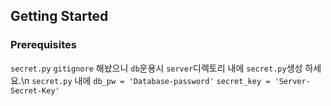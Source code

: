 ## Getting Started

### Prerequisites
`secret.py` `gitignore` 해놨으니 `db`운용시 `server`디렉토리 내에 `secret.py`생성 하세요.\n
`secret.py` 내에 `db_pw = 'Database-password'`
                `secret_key = 'Server-Secret-Key'`
